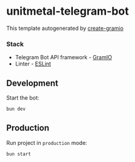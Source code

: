 # unitmetal-telegram-bot

This template autogenerated by [create-gramio](https://github.com/gramiojs/create-gramio)

### Stack
- Telegram Bot API framework - [GramIO](https://gramio.dev/)
- Linter - [ESLint](https://eslint.org/)

## Development

Start the bot:

```bash
bun dev
```

## Production

Run project in `production` mode:

```bash
bun start
```

